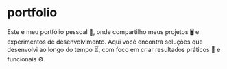 # portfolio
Este é meu portfólio pessoal 💼, onde compartilho meus projetos 🖥️ e experimentos de desenvolvimento. Aqui você encontra soluções que desenvolvi ao longo do tempo ⏳, com foco em criar resultados práticos 🔧 e funcionais ⚙️.
